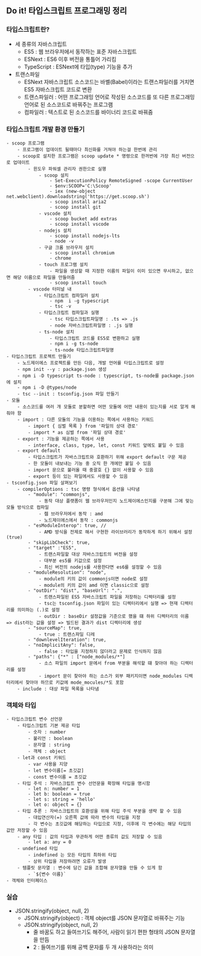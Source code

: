 ## Do it! 타입스크립트 프로그래밍 정리

### 타입스크립트란?
- 세 종류의 자바스크립트
    - ES5 : 웹 브라우저에서 동작하는 표준 자바스크립트
    - ESNext : ES6 이후 버전을 통틀어 가리킴
    - TypeScript : ESNext에 타입(type) 기능을 추가
- 트랜스파일
    - ESNext 자바스크립트 소스코드는 바벨(Babel)이라는 트랜스파일러를 거치면 ES5 자바스크립트 코드로 변환
    - 트랜스파일러 : 어떤 프로그래밍 언어로 작성된 소스코드를 또 다른 프로그래밍 언어로 된 소스코드로 바꿔주는 프로그램
    - 컴파일러 : 텍스트로 된 소스코드를 바이너리 코드로 바꿔줌

### 타입스크립트 개발 환경 만들기
    - scoop 프로그램
        - 프로그램이 업데이트 될때마다 최신화를 거쳐야 하는걸 한번에 관리
        - scoop로 설치한 프로그램은 scoop update * 명령으로 한꺼번에 가장 최신 버전으로 업데이트
            - 윈도우 파워셀 관리자 권한으로 실행
                - scoop 설치
                    - Set-ExecutionPolicy RemoteSigned -scope CurrentUser
                    - $env:SCOOP='C:\Scoop'
                    - iex (new-object net.webclient).downloadstring('https://get.scoop.sh')
                    - scoop install aria2
                    - scoop install git
                - vscode 설치
                    - scoop bucket add extras
                    - scoop install vscode
                - nodejs 설치
                    - scoop install nodejs-lts
                    - node -v
                - 구글 크롬 브라우저 설치
                    - scoop install chromium
                    - chrome
                - touch 프로그램 설치  
                    - 파일을 생성할 때 지정한 이름의 파일이 이미 있으면 무시하고, 없으면 해당 이름으로 파일을 만들어줌
                    - scoop install touch
            - vscode 터미널 내
                - 타입스크립트 컴파일러 설치
                    - npm  i -g typescript
                    - tsc -v
                - 타입스크립트 컴파일과 실행
                    - tsc 타입스크립트파일명 : .ts => .js
                    - node 자바스크립트파일명 : .js 실행
                - ts-node 설치
                    - 타입스크립트 코드를 ES5로 변환하고 실행
                    - npm i -g ts-node
                    - ts-node 타입스크립트파일명
    - 타입스크립트 프로젝트 만들기
        - 노드제이에스 프로젝트를 만든 다음, 개발 언어를 타입스크립트로 설정
        - npm init --y : package.json 생성 
        - npm i -D typescript ts-node : typescript, ts-node를 package.json에 설치
        - npm i -D @types/node 
        - tsc --init : tsconfig.json 파일 만들기
    - 모듈
        - 소스코드를 여러 개 모듈로 분할하면 어떤 모듈에 어떤 내용이 있는지를 서로 알게 해줘야 함
        - import : 다른 모듈의 기능을 이용하는 쪽에서 사용하는 키워드
            - import { 심벌 목록 } from '파일의 상대 경로'
            - import * as 심벌 from '파일 상대 경로'
        - export : 기능을 제공하는 쪽에서 사용
            - interface, class, type, let, const 키워드 앞에도 붙일 수 있음
        - export default
            - 타입스크립트가 자바스크립트와 호환하기 위해 export default 구문 제공
            - 한 모듈이 내보내는 기능 중 오직 한 개에만 붙일 수 있음
            - import 문으로 불러올 때 중괄호 {} 없이 사용할 수 있음
            - export 등이 있는 파일에서도 사용할 수 있음
    - tsconfig.json 파일 살펴보기
        - compilerOptions : tsc 명령 형식에서 옵션을 나타냄
            - "module": "commonjs", 
                - 동작 대상 플랫폼이 웹 브라우저인지 노드제이에스인지를 구분해 그에 맞는 모듈 방식으로 컴파일
                - 췝 브라우저에서 동작 : amd
                - 노드제이에스에서 동작 : commonjs
            - "esModuleInterop": true, // 
                - AMD 방식을 전제로 해서 구현한 라이브러리가 동작하게 하기 위해서 설정(true)
            - "skipLibCheck": true,
            - "target" :"ES5",
                - 트랜스파일할 대상 자바스크립트의 버전을 설정
                - 대부분 es5를 키값으로 설정
                - 최신 버전의 nodejs를 사용한다면 es6를 설정할 수 있음
            - "moduleResolution": "node",
                - module의 키의 값이 commonjs이면 node로 설정
                - module의 키의 값이 amd 이면 classic으로 설정
            - "outDir": "dist", "baseUrl": ".",
                - 트랜스파일된 ES5 자바스크립트 파일을 저장하는 디렉터리를 설정
                - tsc는 tsconfig.json 파일이 있는 디렉터리에서 실행 => 현재 디렉터리를 의미하는 (.)로 설정
                - outDir : baseDir 설정값을 기준으로 했을 떄 하위 디렉터리의 이름 => dist라는 값을 설정 => 빌드된 결과가 dist 디렉터리에 생성
            - "sourceMap": true,
                - true : 트랜스파일 디레
            - "downlevelIteration": true,
            - "noImplicitAny": false,
                - false : 타입을 지정하지 않더라고 문제로 인식하지 않음 
            - "paths": {"*" : ["node_modules/*"]
                - 소스 파일의 import 문에서 from 부분을 해석할 떄 찾아야 하는 디렉터리를 설정
                - import 문이 찾아야 하는 소스가 외부 패키지이면 node_modules 디렉터리에서 찾아야 하므로 키값에 mode_mocules/*도 포함
        - include : 대상 파일 목록을 나타냄

### 객체와 타입
    - 타입스크립트 변수 선언문
        - 타입스크립트 기본 제공 타입
            - 숫자 : number
            - 불리언 : boolean
            - 문자열 : string
            - 객체 : object
        - let과 const 키워드
            - var 사용을 지양
            - let 변수이름[= 초깃값]
            - const 변수이름 = 초깃값
        - 타입 주석 : 자바스크립트 변수 선언문을 확장해 타입을 명시함
            - let n: number = 1
            - let b: boolean = true
            - let s: string = 'hello'
            - let o: object = {}
        - 타입 추론 : 자바스크립트의 호환성을 위해 타입 주석 부분을 생략 할 수 있음
            - 대입연산자(=) 오른쪽 값에 따라 변수의 타입을 지정
            - 각 변수는 초깃값에 해당하는 타입으로 지정, 이후에 각 변수에는 해당 타입의 값만 저장할 수 있음
        - any 타입 : 값의 타입과 무관하게 어떤 종류의 값도 저장할 수 있음
            - let a: any = 0
        - undefined 타입
            - indefined 는 모든 타입의 최하위 타입
            - 상위 타입을 저장하려면 오류가 발생
        - 템플릿 문자열 : 변수에 담긴 값을 조합해 문자열을 만들 수 있게 함
            - `${변수 이름}`
    - 객체와 인터페이스

### 실습
- JSON.stringify(object, null, 2)
    - JSON.stringify(object) : 객체 object를 JSON 문자열로 바꿔주는 기능
    - JSON.stringify(object, null, 2) 
        - 줄 바꿈도 하고 들여쓰기도 해주어, 사람이 읽기 편한 형태의 JSON 문자열을 만듬
        - 2 : 들여쓰기를 위해 공백 문자를 두 개 사용하라는 의미
                
